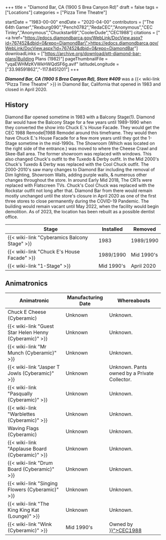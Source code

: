+++
title = "Diamond Bar, CA (1900 S Brea Canyon Rd)"
draft = false
tags = ["Locations"]
categories = ["Pizza Time Theatre"]


startDate = "1983-00-00"
endDate = "2020-04-00"
contributors = ["The 64th Gamer","Rexburg090","Pench0782","RedaCEC","Anonymous","CEC Tinley","Anonymous","Chuckstar69","CoolerDude","CEC1988"]
citations = ["<a href=\"https://edocs.diamondbarca.gov/WebLink/DocView.aspx?id=767452&dbid=0&repo=DiamondBar\">https://edocs.diamondbarca.gov/WebLink/DocView.aspx?id=767452&dbid=0&repo=DiamondBar</a>"]
downloadLinks = ["https://archive.org/download/ptt-diamond-bar-plans|Building Plans (1982)"]
pageThumbnailFile = "yqaEWHMzKVWkHWQdSF6g.avif"
latitudeLongitude = ["33.98591862","-117.8451201"]
+++

***Diamond Bar, CA (1900 S Brea Canyon Rd), Store #409*** was a {{< wiki-link "Pizza Time Theatre" >}} in Diamond Bar, California that opened in 1983 and closed in April 2020.

## History

Diamond Bar opened sometime in 1983 with a Balcony Stage(1). Diamond Bar would have the Balcony Stage for a few years until 1989-1990 when they converted the show into Chuck E.'s House Facade. They would get the CEC 1988 Remodel|1988 Remodel around this timeframe. They would then have Chuck E.'s House Facade for a few more years until they got the 1-Stage sometime in the mid-1990s. The Showroom (Which was located on the right side of the entrance.) was moved to where the Cheese Crawl and Skee-Ball area. The former showroom was replaced with windows. This also changed Chuck's outfit to the Tuxedo &amp; Derby outfit. In the Mid 2000's Chuck's Tuxedo &amp; Derby was replaced with the Cool Chuck outfit. The 2000-2010's saw many changes to Diamond Bar including the removal of Dim lighting, Showroom Walls, adding purple walls, &amp; numerous other changes throughout the store. In around Early Mid 2018, The CRTs were replaced with Flatscreen TVs. Chuck's Cool Chuck was replaced with the Rockstar outfit not long after that. Diamond Bar from there would remain mostly unchanged until the store's closure in April 2020 as one of the first three stores to close permanently during the COVID-19 Pandemic. The building would remain vacant until May 2022, when the facility would begin demolition. As of 2023, the location has been rebuilt as a possible dentist office.

| Stage                                              | Installed  | Removed    |
|----------------------------------------------------|------------|------------|
| {{< wiki-link "Cyberamics Balcony Stage" >}} | 1983       | 1989/1990  |
| {{< wiki-link "Chuck E's House Facade" >}}   | 1989/1990  | Mid 1990's |
| {{< wiki-link "1-Stage" >}}                  | Mid 1990's | April 2020 |

## Animatronics

| Animatronic                                                  | Manufacturing Date | Whereabouts                                  |
|--------------------------------------------------------------|--------------------|----------------------------------------------|
| Chuck E Cheese (Cyberamic)                                   | Unknown            | Unknown.                                     |
| {{< wiki-link "Guest Star Helen Henny (Cyberamic)" >}} | Unknown            | Unknown.                                     |
| {{< wiki-link "Mr Munch (Cyberamic)" >}}               | Unknown            | Unknown.                                     |
| {{< wiki-link "Jasper T Jowls (Cyberamic)" >}}         | Unknown            | Unknown. Pants owned by a Private Collector. |
| {{< wiki-link "Pasqually (Cyberamic)" >}}              | Unknown            | Unknown.                                     |
| {{< wiki-link "Warblettes (Cyberamic)" >}}             | Unknown            | Unknown.                                     |
| Waving Flags (Cyberamic)                                     | Unknown            | Unknown.                                     |
| {{< wiki-link "Applause Board (Cyberamic)" >}}         | Unknown            | Unknown.                                     |
| {{< wiki-link "Drum Board (Cyberamic)" >}}             | Unknown            | Unknown.                                     |
| {{< wiki-link "Singing Flowers (Cyberamic)" >}}        | Unknown            | Unknown.                                     |
| {{< wiki-link "The King King Kat (Lounge)" >}}         | Unknown            | Unknown.                                     |
| {{< wiki-link "Wink (Cyberamic)" >}}                   | Mid 1990's         | Owned by [}}">CEC1988](%7B%7B%3C%20ref)   |